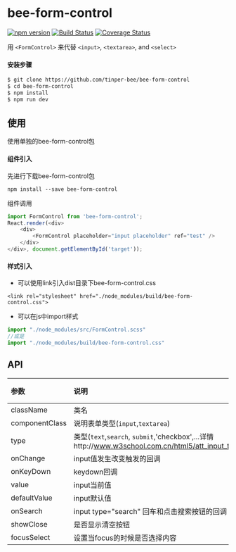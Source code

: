# bee-form-control 
[![npm version](https://img.shields.io/npm/v/bee-form-control.svg)](https://www.npmjs.com/package/bee-form-control)
[![Build Status](https://img.shields.io/travis/tinper-bee/bee-form-control/master.svg)](https://travis-ci.org/tinper-bee/bee-form-control)
[![Coverage Status](https://coveralls.io/repos/github/tinper-bee/bee-form-control/badge.svg?branch=master)](https://coveralls.io/github/tinper-bee/bee-form-control?branch=master)

用 `<FormControl>` 来代替 `<input>`, `<textarea>`, and `<select>`


#### 安装步骤

```sh
$ git clone https://github.com/tinper-bee/bee-form-control
$ cd bee-form-control
$ npm install
$ npm run dev
```

## 使用

使用单独的bee-form-control包
#### 组件引入
先进行下载bee-form-control包
```
npm install --save bee-form-control
```
组件调用
```js
import FormControl from 'bee-form-control';
React.render(<div>
    <div>
        <FormControl placeholder="input placeholder" ref="test" />
    </div>
</div>, document.getElementById('target'));
```
#### 样式引入
- 可以使用link引入dist目录下bee-form-control.css
```
<link rel="stylesheet" href="./node_modules/build/bee-form-control.css">
```
- 可以在js中import样式
```js
import "./node_modules/src/FormControl.scss"
//或是
import "./node_modules/build/bee-form-control.css"
```




## API
|参数|说明|类型|默认值|
|:--|:---|:--|:---|
|className|类名|string|-|
|componentClass|说明表单类型(`input`,`textarea`)|string|'input'|
|type|类型(`text`,`search`, `submit`,'checkbox',...详情http://www.w3school.com.cn/html5/att_input_type.asp)|string|'text'|
|onChange|input值发生改变触发的回调|func|-|
|onKeyDown|keydown回调|func|-|
|value|input当前值|string|-|
|defaultValue|input默认值|string|-|
|onSearch|input type="search" 回车和点击搜索按钮的回调|func|-|
|showClose|是否显示清空按钮|bool|-|
|focusSelect|设置当focus的时候是否选择内容|bool|false|
